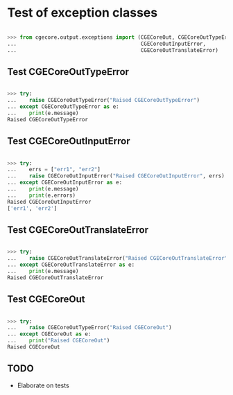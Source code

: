 # Test of exception classes

```python

>>> from cgecore.output.exceptions import (CGECoreOut, CGECoreOutTypeError,
...                                        CGECoreOutInputError,
...                                        CGECoreOutTranslateError)


```

## Test CGECoreOutTypeError

```python

>>> try:
...    raise CGECoreOutTypeError("Raised CGECoreOutTypeError")
... except CGECoreOutTypeError as e:
...    print(e.message)
Raised CGECoreOutTypeError

```

## Test CGECoreOutInputError

```python

>>> try:
...    errs = ["err1", "err2"]
...    raise CGECoreOutInputError("Raised CGECoreOutInputError", errs)
... except CGECoreOutInputError as e:
...    print(e.message)
...    print(e.errors)
Raised CGECoreOutInputError
['err1', 'err2']

```

## Test CGECoreOutTranslateError

```python

>>> try:
...    raise CGECoreOutTranslateError("Raised CGECoreOutTranslateError")
... except CGECoreOutTranslateError as e:
...    print(e.message)
Raised CGECoreOutTranslateError

```

## Test CGECoreOut

```python

>>> try:
...    raise CGECoreOutTypeError("Raised CGECoreOut")
... except CGECoreOut as e:
...    print("Raised CGECoreOut")
Raised CGECoreOut

```

## TODO
* Elaborate on tests
